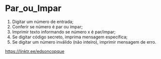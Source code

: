 # Par_ou_Impar
1. Digitar um número de entrada;
2. Conferir se número é par ou ímpar;
3. Imprimir texto informando se número x é par/ímpar;
4. Se digitar código secreto, imprima mensagem específica;
5. Se digitar um número inválido (não inteiro), imprimir mensagem de erro.

https://linktr.ee/edsoncopque
